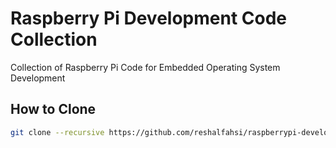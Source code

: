 # Raspberry Pi Development Code Collection
Collection of Raspberry Pi Code for Embedded Operating System Development

## How to Clone
```bash
git clone --recursive https://github.com/reshalfahsi/raspberrypi-development
```
